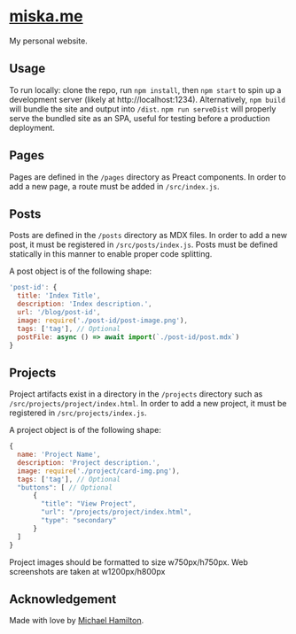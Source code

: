# [miska.me](http://miska.me)

My personal website.

## Usage
To run locally: clone the repo, run `npm install`, then `npm start` to spin up a development server (likely at http://localhost:1234).
Alternatively, `npm build` will bundle the site and output into `/dist`.
`npm run serveDist` will properly serve the bundled site as an SPA, useful for testing before a production deployment. 

## Pages
Pages are defined in the `/pages` directory as Preact components.
In order to add a new page, a route must be added in `/src/index.js`. 

## Posts
Posts are defined in the `/posts` directory as MDX files.
In order to add a new post, it must be registered in `/src/posts/index.js`.
Posts must be defined statically in this manner to enable proper code splitting.

A post object is of the following shape:

```javascript
'post-id': {
  title: 'Index Title',
  description: 'Index description.',
  url: '/blog/post-id',
  image: require('./post-id/post-image.png'),
  tags: ['tag'], // Optional
  postFile: async () => await import(`./post-id/post.mdx`)
}
```

## Projects
Project artifacts exist in a directory in the `/projects` directory such as `/src/projects/project/index.html`.
In order to add a new project, it must be registered in `/src/projects/index.js`.

A project object is of the following shape:

```javascript
{
  name: 'Project Name',
  description: 'Project description.',
  image: require('./project/card-img.png'),
  tags: ['tag'], // Optional
  "buttons": [ // Optional
      {
        "title": "View Project",
        "url": "/projects/project/index.html",
        "type": "secondary"
      }
  ]
}
```

Project images should be formatted to size w750px/h750px.
Web screenshots are taken at w1200px/h800px

## Acknowledgement
Made with love by [Michael Hamilton](https://miska.me).